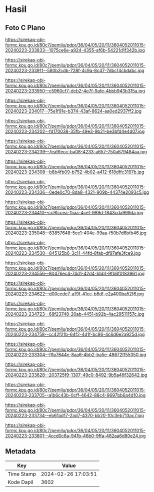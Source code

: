 # Hasil

## Foto C Plano

https://sirekap-obj-formc.kpu.go.id/80c7/pemilu/pdpr/36/04/05/20/11/3604052011015-20240223-233833--1075ce6e-a924-4355-af6b-54221d1f342b.jpg

https://sirekap-obj-formc.kpu.go.id/80c7/pemilu/pdpr/36/04/05/20/11/3604052011015-20240223-233911--580b2cdb-728f-4c9a-8c47-7dbc14cbdabc.jpg

https://sirekap-obj-formc.kpu.go.id/80c7/pemilu/pdpr/36/04/05/20/11/3604052011015-20240223-233950--c5960cf7-dcb2-4e7f-9afe-4bbb943b315a.jpg

https://sirekap-obj-formc.kpu.go.id/80c7/pemilu/pdpr/36/04/05/20/11/3604052011015-20240223-234017--75e1f91e-b374-43af-8624-aa0ed2937ff2.jpg

https://sirekap-obj-formc.kpu.go.id/80c7/pemilu/pdpr/36/04/05/20/11/3604052011015-20240223-234202--fd170038-35fb-49e3-9b21-be3bfd4e4d07.jpg

https://sirekap-obj-formc.kpu.go.id/80c7/pemilu/pdpr/36/04/05/20/11/3604052011015-20240223-234239--7ea9fecc-ba08-4233-a657-750a679484aa.jpg

https://sirekap-obj-formc.kpu.go.id/80c7/pemilu/pdpr/36/04/05/20/11/3604052011015-20240223-234308--b8b4fb09-b752-4b02-a412-618dffc3197b.jpg

https://sirekap-obj-formc.kpu.go.id/80c7/pemilu/pdpr/36/04/05/20/11/3604052011015-20240223-234336--0ede0c70-8da8-4321-909b-44374e2093c5.jpg

https://sirekap-obj-formc.kpu.go.id/80c7/pemilu/pdpr/36/04/05/20/11/3604052011015-20240223-234410--cc9fccea-f5aa-4cef-989d-f843cda999da.jpg

https://sirekap-obj-formc.kpu.go.id/80c7/pemilu/pdpr/36/04/05/20/11/3604052011015-20240223-235048--83857648-5ce1-404e-99aa-f50b7d6bfb46.jpg

https://sirekap-obj-formc.kpu.go.id/80c7/pemilu/pdpr/36/04/05/20/11/3604052011015-20240223-234530--845125b6-3c11-44fd-8fab-df97afe3fce9.jpg

https://sirekap-obj-formc.kpu.go.id/80c7/pemilu/pdpr/36/04/05/20/11/3604052011015-20240223-234556--80476ec4-74d1-42d4-bbb1-9fb6f0183961.jpg

https://sirekap-obj-formc.kpu.go.id/80c7/pemilu/pdpr/36/04/05/20/11/3604052011015-20240223-234622--d00cede7-af9f-41cc-b8df-e2a400ba52f6.jpg

https://sirekap-obj-formc.kpu.go.id/80c7/pemilu/pdpr/36/04/05/20/11/3604052011015-20240223-234723--68f23748-20ab-4451-b92b-4ac29511157c.jpg

https://sirekap-obj-formc.kpu.go.id/80c7/pemilu/pdpr/36/04/05/20/11/3604052011015-20240223-234758--cc42f21b-64f2-4d1f-bc86-4c6d6e2a925d.jpg

https://sirekap-obj-formc.kpu.go.id/80c7/pemilu/pdpr/36/04/05/20/11/3604052011015-20240223-233304--f9a7644e-8aa6-4bb2-ba5e-48672ff55350.jpg

https://sirekap-obj-formc.kpu.go.id/80c7/pemilu/pdpr/36/04/05/20/11/3604052011015-20240223-233628--203725f9-1307-49c0-8492-9b5a46f32642.jpg

https://sirekap-obj-formc.kpu.go.id/80c7/pemilu/pdpr/36/04/05/20/11/3604052011015-20240223-233705--a1b6c43b-0cff-4642-88c4-9697bb6a4d10.jpg

https://sirekap-obj-formc.kpu.go.id/80c7/pemilu/pdpr/36/04/05/20/11/3604052011015-20240223-233734--eb61ad17-2ad7-4370-bb20-f0c3eb713ac7.jpg

https://sirekap-obj-formc.kpu.go.id/80c7/pemilu/pdpr/36/04/05/20/11/3604052011015-20240223-233801--4ccd0c8a-941b-46b0-9ffa-482aa6d80e24.jpg


## Metadata

| Key        | Value               |
| ---------- | ------------------- |
| Time Stamp | 2024-02-26 17:03:51 |
| Kode Dapil | 3602                |



